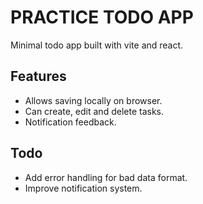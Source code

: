 # PRACTICE TODO APP
Minimal todo app built with vite and react.

## Features
- Allows saving locally on browser.
- Can create, edit and delete tasks.
- Notification feedback.

## Todo
- Add error handling for bad data format.
- Improve notification system.

